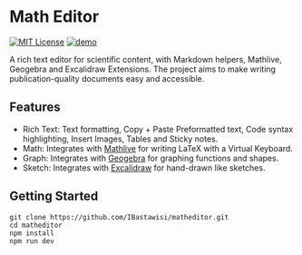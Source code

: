 # Math Editor

[![MIT License](https://img.shields.io/badge/license-MIT-blue.svg)](https://github.com/IBastawisi/math-editor/blob/master/LICENSE)
[![demo](https://img.shields.io/badge/live-demo-blue)](https://matheditor.ml/playground)

A rich text editor for scientific content, with Markdown helpers, Mathlive, Geogebra and Excalidraw Extensions.
The project aims to make writing publication-quality documents easy and accessible.

## Features

- Rich Text: Text formatting, Copy + Paste Preformatted text, Code syntax highlighting, Insert Images, Tables and Sticky notes.
- Math: Integrates with [Mathlive](https://cortexjs.io/mathlive) for writing LaTeX with a Virtual Keyboard.
- Graph: Integrates with [Geogebra](https://www.geogebra.org) for graphing functions and shapes.
- Sketch: Integrates with [Excalidraw](https://excalidraw.com/) for hand-drawn like sketches.

## Getting Started

```
git clone https://github.com/IBastawisi/matheditor.git
cd matheditor
npm install
npm run dev
```